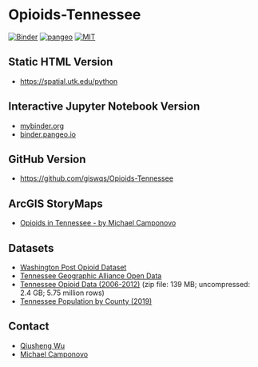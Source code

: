 # Opioids-Tennessee

[![Binder](https://mybinder.org/badge_logo.svg)](https://mybinder.org/v2/gh/giswqs/Opioids-Tennessee/master)
[![pangeo](https://binder.pangeo.io/badge_logo.svg)](https://binder.pangeo.io/v2/gh/giswqs/Opioids-Tennessee/master)
[![MIT](https://img.shields.io/badge/License-MIT-yellow.svg)](https://opensource.org/licenses/MIT)

## Static HTML Version

* <https://spatial.utk.edu/python>

## Interactive Jupyter Notebook Version

* [mybinder.org](https://mybinder.org/v2/gh/giswqs/Opioids-Tennessee/master)
* [binder.pangeo.io](https://binder.pangeo.io/v2/gh/giswqs/Opioids-Tennessee/master)

## GitHub Version

* <https://github.com/giswqs/Opioids-Tennessee>

## ArcGIS StoryMaps

 * [Opioids in Tennessee - by Michael Camponovo](https://storymaps.arcgis.com/stories/92678e77f9f9467bbad17c06f68ac67b)

## Datasets

* [Washington Post Opioid Dataset](https://www.washingtonpost.com/graphics/2019/investigations/dea-pain-pill-database/)
* [Tennessee Geographic Alliance Open Data](https://data-tga.opendata.arcgis.com/search?tags=opioid)
* [Tennessee Opioid Data (2006-2012)](https://www.washingtonpost.com/wp-stat/dea-pain-pill-database/summary/arcos-tn-statewide-itemized.tsv.gz) (zip file: 139 MB; uncompressed: 2.4 GB; 5.75 million rows)
* [Tennessee Population by County (2019)](http://worldpopulationreview.com/us-counties/tn/)

## Contact

* [Qiusheng Wu](https://wetlands.io)
* [Michael Camponovo](https://geography.utk.edu/about-us/faculty/michael-camponovo/)

